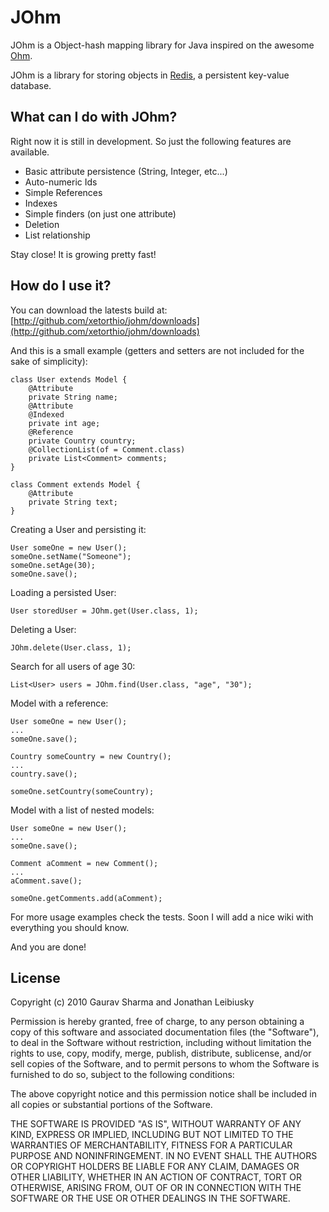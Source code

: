 # JOhm

JOhm is a Object-hash mapping library for Java inspired on the awesome [Ohm](http://github.com/soveran/ohm).

JOhm is a library for storing objects in [Redis](http://github.com/antirez/redis), a persistent key-value database.

## What can I do with JOhm?
Right now it is still in development. So just the following features are available.

- Basic attribute persistence (String, Integer, etc...)
- Auto-numeric Ids
- Simple References
- Indexes
- Simple finders (on just one attribute)
- Deletion
- List relationship

Stay close! It is growing pretty fast!

## How do I use it?

You can download the latests build at: 
    [http://github.com/xetorthio/johm/downloads](http://github.com/xetorthio/johm/downloads)

And this is a small example (getters and setters are not included for the sake of simplicity):
    
    class User extends Model {
    	@Attribute
    	private String name;
    	@Attribute
    	@Indexed
    	private int age;
    	@Reference
    	private Country country;
    	@CollectionList(of = Comment.class)
    	private List<Comment> comments;
    }

	class Comment extends Model {
    	@Attribute
    	private String text;
	}

Creating a User and persisting it:

	User someOne = new User();
	someOne.setName("Someone");
	someOne.setAge(30);
	someOne.save();

Loading a persisted User:
	
	User storedUser = JOhm.get(User.class, 1);
	
Deleting a User:

	JOhm.delete(User.class, 1);

Search for all users of age 30:

	List<User> users = JOhm.find(User.class, "age", "30");
	
Model with a reference:

	User someOne = new User();
	...
	someOne.save();

	Country someCountry = new Country();
	...
	country.save();

	someOne.setCountry(someCountry);

Model with a list of nested models:

	User someOne = new User();
	...
	someOne.save();
	
	Comment aComment = new Comment();
	...
	aComment.save();
	
	someOne.getComments.add(aComment);

For more usage examples check the tests. Soon I will add a nice wiki with everything you should know.

And you are done!

## License

Copyright (c) 2010 Gaurav Sharma and Jonathan Leibiusky

Permission is hereby granted, free of charge, to any person
obtaining a copy of this software and associated documentation
files (the "Software"), to deal in the Software without
restriction, including without limitation the rights to use,
copy, modify, merge, publish, distribute, sublicense, and/or sell
copies of the Software, and to permit persons to whom the
Software is furnished to do so, subject to the following
conditions:

The above copyright notice and this permission notice shall be
included in all copies or substantial portions of the Software.

THE SOFTWARE IS PROVIDED "AS IS", WITHOUT WARRANTY OF ANY KIND,
EXPRESS OR IMPLIED, INCLUDING BUT NOT LIMITED TO THE WARRANTIES
OF MERCHANTABILITY, FITNESS FOR A PARTICULAR PURPOSE AND
NONINFRINGEMENT. IN NO EVENT SHALL THE AUTHORS OR COPYRIGHT
HOLDERS BE LIABLE FOR ANY CLAIM, DAMAGES OR OTHER LIABILITY,
WHETHER IN AN ACTION OF CONTRACT, TORT OR OTHERWISE, ARISING
FROM, OUT OF OR IN CONNECTION WITH THE SOFTWARE OR THE USE OR
OTHER DEALINGS IN THE SOFTWARE.

